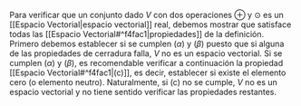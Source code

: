 Para verificar que un conjunto dado $V$ con dos operaciones $⊕$ y $⊙$ es un [[Espacio Vectorial|espacio vectorial]] real, debemos mostrar que satisface todas las [[Espacio Vectorial#^f4fac1|propiedades]] de la definición.  
Primero debemos establecer si se cumplen $(α)$ y $(β)$ puesto que si alguna de las propiedades de cerradura falla, $V$ no es un espacio vectorial. 
Si se cumplen $(α)$ y $(β)$, es recomendable verificar a continuación la propiedad [[Espacio Vectorial#^f4fac1|(c)]], es decir, establecer si existe el elemento cero (o elemento neutro). Naturalmente, si (c) no se cumple, $V$ no es un espacio vectorial y no tiene sentido verificar las propiedades restantes.